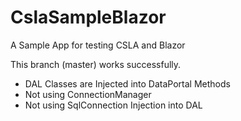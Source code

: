 # CslaSampleBlazor
 A Sample App for testing CSLA and Blazor

 This branch (master) works successfully.

  - DAL Classes are Injected into DataPortal Methods
  - Not using ConnectionManager
  - Not using SqlConnection Injection into DAL
